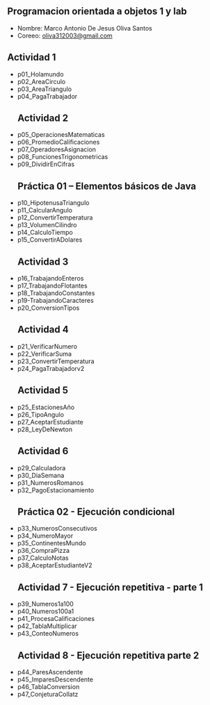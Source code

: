 ## Programacion orientada a objetos 1 y lab 

- Nombre: Marco Antonio De Jesus Oliva Santos
- Coreeo: oliva312003@gmail.com

## Actividad 1 
- p01_Holamundo
- p02_AreaCirculo
- p03_AreaTriangulo
- p04_PagaTrabajador
    ## Actividad 2 
- p05_OperacionesMatematicas
- p06_PromedioCalificaciones
- p07_OperadoresAsignacion
- p08_FuncionesTrigonometricas
- p09_DividirEnCifras
    ## Práctica 01 – Elementos básicos de Java
- p10_HipotenusaTriangulo
- p11_CalcularAngulo 
- p12_ConvertirTemperatura
- p13_VolumenCilindro
- p14_CalculoTiempo
- p15_ConvertirADolares
    ## Actividad 3 
- p16_TrabajandoEnteros
- p17_TrabajandoFlotantes
- p18_TrabajandoConstantes
- p19-TrabajandoCaracteres
- p20_ConversionTipos
    ## Actividad 4
- p21_VerificarNumero
- p22_VerificarSuma
- p23_ConvertirTemperatura
- p24_PagaTrabajadorv2
    ## Actividad 5
- p25_EstacionesAño
- p26_TipoAngulo
- p27_AceptarEstudiante
- p28_LeyDeNewton
    ## Actividad 6
- p29_Calculadora
- p30_DiaSemana
- p31_NumerosRomanos
- p32_PagoEstacionamiento
    ## Práctica 02 - Ejecución condicional
- p33_NumerosConsecutivos
- p34_NumeroMayor
- p35_ContinentesMundo
- p36_CompraPizza
- p37_CalculoNotas
- p38_AceptarEstudianteV2
    ## Actividad 7 - Ejecución repetitiva - parte 1
- p39_Numeros1a100
- p40_Numeros100a1
- p41_ProcesaCalificaciones
- p42_TablaMultiplicar
- p43_ConteoNumeros
    ## Actividad 8 - Ejecución repetitiva parte 2
- p44_ParesAscendente
- p45_ImparesDescendente
- p46_TablaConversion
- p47_ConjeturaCollatz